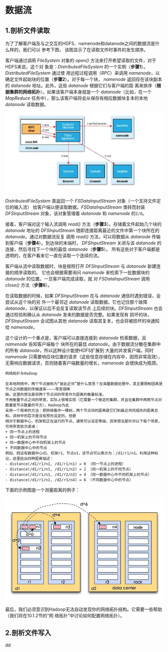 数据流
================================================================================
## 1.剖析文件读取
为了了解客户端及与之交互的HDFS、namenode和datanode之间的数据流是什么样的，我们可以 参考下图，
该图显示了在读取文件时事件的发生顺序。

客户端通过调用 *FileSystem* 对象的 *open()* 方法来打开希望读取的文件，对于HDFS来说，这个对
象是：*DistributedFileSystem* 的一个实例（**步骤1**）。*DistributedFileSystem* 通过使
用远程过程调用（*RPC*）来调用 *namenode*，以确定文件起始块的位置（**步骤2**）。对于每一个块，
*namenode* 返回存在该块副本的 *datanode* 地址。此外，这些 *datanode* 根据它们与客户端的距
离来排序（**根据集群的网络拓扑**）。如果该客户端本身就是一个 *datanode*（比如，在一个
*MapReduce* 任务中），那么该客户端将会从保存有相应数据块复本的本地 *datanode* 读取数据。

![客户端读取HDFS中的数据](img/1.jpeg)

*DistributedFileSystem* 类返回一个 *FSDataInputStream* 对象（一个支持文件定位的输入流）
给客户端以便读取数据。*FSDataInputStream* 类转而封装 *DFSInputStream* 对象，该对象管理着
*datanode* 和 *namenode* 的`I/O`。

接着，客户端对这个输入流调用 *read()* 方法（**步骤3**）。存储着文件起始几个块的 *datanode*
地址的 *DFSInputStream* 随即连接距离最近的文件中第一个块所在的 *datanode*。通过对数据流反复
调用 *read()* 方法，可以将数据从 *datanode* 传输到客户端（**步骤4**）。到达块的末端时，
*DFSInputStream* 关闭与该 *datanode* 的连接，然后寻找下一个块的最佳 *datanode*（**步骤5**）。
所有这些对于客户端都是透明的，在客户看来它一直在读取一个连续的流。

客户端从流中读取数据时，块是按照打开 *DFSInputStream* 与 *datanode* 新建连接的顺序读取的。
它也会根据需要询问 *namenode* 来检索下一批数据块的 *datanode* 的位置。一旦客户端完成读取，就
对 *FSDataInputStream* 调用 *close()* 方法（**步骤6**）。

在读取数据的时候，如果 *DFSInputStream* 在与 *datanode* 通信时遇到错误，会尝试从这个块的另
外一个最邻近 *datanode* 读取数据。它也记住那个故障 *datanode*，以保证以后不会反复读取该节点
上后续的块。*DFSInputStream* 也会通过校验和确认从 *datanode* 发来的数据是否完整。如果发现有
损坏的块，*DFSInputStream* 会试图从其他 *datanode* 读取其复本，也会将被损坏的块通知给
*namenode*。

这个设计的一个重点是，客户端可以直接连接到 *datanode* 检索数据，且 *namenode* 告知客户端每个
块所在的最佳 *datanode*。由于数据流分散在集群中的所有 *datanode*，所以这种设计能使HDFS扩展到
大量的并发客户端。同时 *namenode* 只需要响应块位置的请求（这些信息存储在内存中，因而非常高效），
无需响应数据请求，否则随着客户端数量的增长，*namenode* 会很快成为瓶颈。
```
网络拓扑与Hadoop

在本地网络中，两个节点被称为“彼此近邻”是什么意思？在海量数据处理中，其主要限制因素是节点之间数据的传输速率————带宽很稀
缺。这里的想法是将两个节点间的带宽作为距离的衡量标准。
不用衡量节点之间的带宽，实际上很难实现（它需要一个稳定的集群，并且在集群中两两节点对数量是节点数量的平方），Hadoop为此
采用一个简单的方法：把网络看作一棵树，两个节点间的距离是它们到最近共同祖先的距离总和。该树中的层次是没有预先设定的，但是
相对于数据中心、机架和正在运行的节点，通常可以设定等级。具体想法是针对以下每个场景，可用带宽依次递减：
+ 同一节点上的进程
+ 同一机架上的不同节点
+ 同一数据中心中不同机架上的节点
+ 不同数据中心中的节点
例如，假设有数据中心d1、机架r1、节点n1，该节点可以表示为：/d1/r1/n1。利用这种标记，这里给出四种距离描述：
- distance(/d1/r1/n1, /d1/r1/n1) = 0 （同一节点上的进程）
- distance(/d1/r1/n1, /d1/r1/n2) = 2 （同一机架上的不同节点）
- distance(/d1/r1/n1, /d1/r2/n3) = 4 （同一数据中心中不同机架上的节点）
- distance(/d1/r1/n1, /d2/r3/n4) = 6 （不同数据中心中的节点）
```
下面的示例图是一个测量距离的例子：

![hadoop中的网络距离](img/2.jpeg)

最后，我们必须意识到Hadoop无法自动发现你的网络拓扑结构。它需要一些帮助（我们将在10.1.2节的“网
络拓扑”中讨论如何配置网络拓扑）。

## 2.剖析文件写入

































dd

